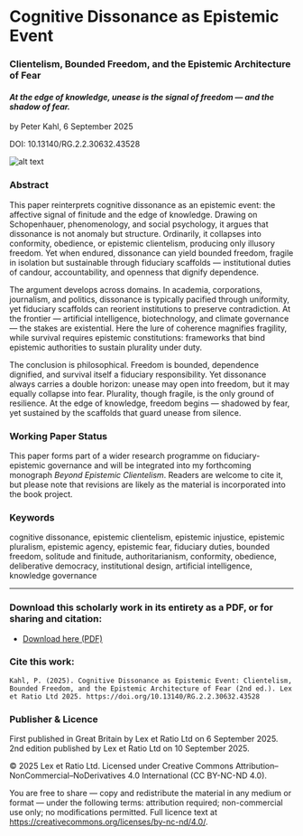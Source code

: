 # Cognitive Dissonance as Epistemic Event

### Clientelism, Bounded Freedom, and the Epistemic Architecture of Fear

#### _At the edge of knowledge, unease is the signal of freedom — and the shadow of fear._

by Peter Kahl, 6 September 2025

DOI: 10.13140/RG.2.2.30632.43528

![alt text](https://github.com/Peter-Kahl/Cognitive-Dissonance-as-Epistemic-Event/blob/main/precipice.jpg?raw=true)

### Abstract

This paper reinterprets cognitive dissonance as an epistemic event: the affective signal of finitude and the edge of knowledge. Drawing on Schopenhauer, phenomenology, and social psychology, it argues that dissonance is not anomaly but structure. Ordinarily, it collapses into conformity, obedience, or epistemic clientelism, producing only illusory freedom. Yet when endured, dissonance can yield bounded freedom, fragile in isolation but sustainable through fiduciary scaffolds — institutional duties of candour, accountability, and openness that dignify dependence.

The argument develops across domains. In academia, corporations, journalism, and politics, dissonance is typically pacified through uniformity, yet fiduciary scaffolds can reorient institutions to preserve contradiction. At the frontier — artificial intelligence, biotechnology, and climate governance — the stakes are existential. Here the lure of coherence magnifies fragility, while survival requires epistemic constitutions: frameworks that bind epistemic authorities to sustain plurality under duty.

The conclusion is philosophical. Freedom is bounded, dependence dignified, and survival itself a fiduciary responsibility. Yet dissonance always carries a double horizon: unease may open into freedom, but it may equally collapse into fear. Plurality, though fragile, is the only ground of resilience. At the edge of knowledge, freedom begins — shadowed by fear, yet sustained by the scaffolds that guard unease from silence.

### Working Paper Status

This paper forms part of a wider research programme on fiduciary-epistemic governance and will be integrated into my forthcoming monograph _Beyond Epistemic Clientelism_. Readers are welcome to cite it, but please note that revisions are likely as the material is incorporated into the book project.

### Keywords

cognitive dissonance, epistemic clientelism, epistemic injustice, epistemic pluralism, epistemic agency, epistemic fear, fiduciary duties, bounded freedom, solitude and finitude, authoritarianism, conformity, obedience, deliberative democracy, institutional design, artificial intelligence, knowledge governance

---

### Download this scholarly work in its entirety as a PDF, or for sharing and citation:

- [Download here (PDF)](https://raw.githubusercontent.com/Peter-Kahl/Cognitive-Dissonance-as-Epistemic-Event/master/Kahl_P_Cognitive_Dissonance_as_Epistemic_Event_v2_10-SEP-2025.pdf)

### Cite this work:

```
Kahl, P. (2025). Cognitive Dissonance as Epistemic Event: Clientelism, Bounded Freedom, and the Epistemic Architecture of Fear (2nd ed.). Lex et Ratio Ltd 2025. https://doi.org/10.13140/RG.2.2.30632.43528
```

### Publisher & Licence

First published in Great Britain by Lex et Ratio Ltd on 6 September 2025.\
2nd edition published by Lex et Ratio Ltd on 10 September 2025.

© 2025 Lex et Ratio Ltd. Licensed under Creative Commons Attribution–NonCommercial–NoDerivatives 4.0 International (CC BY-NC-ND 4.0).

You are free to share — copy and redistribute the material in any medium or format — under the following terms: attribution required; non-commercial use only; no modifications permitted. Full licence text at <https://creativecommons.org/licenses/by-nc-nd/4.0/>.